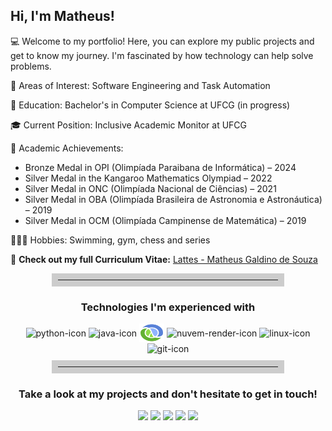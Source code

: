 ## Hi, I'm Matheus!

💻 Welcome to my portfolio! Here, you can explore my public projects and get to know my journey. I'm fascinated by how technology can help solve problems.

📜 Areas of Interest: Software Engineering and Task Automation

🧠 Education: Bachelor's in Computer Science at UFCG (in progress)

🎓 Current Position: Inclusive Academic Monitor at UFCG

🏅 Academic Achievements:

- Bronze Medal in OPI (Olimpíada Paraibana de Informática) – 2024
- Silver Medal in the Kangaroo Mathematics Olympiad – 2022
- Silver Medal in ONC (Olimpíada Nacional de Ciências) – 2021
- Silver Medal in OBA (Olimpíada Brasileira de Astronomia e Astronáutica) – 2019
- Silver Medal in OCM (Olimpíada Campinense de Matemática) – 2019

🏊🏼‍♂️ Hobbies: Swimming, gym, chess and series

🚀 **Check out my full Curriculum Vitae:**
[Lattes - Matheus Galdino de Souza](http://lattes.cnpq.br/7111903964018538)

<hr style="border: 10px solid #ccc; width: 70%; margin: 10px auto;">

<div align="center"> 
  <h3 align="center">Technologies I'm experienced with</h3>
  <img align="center" height="30" width="40" alt="python-icon" src="https://raw.githubusercontent.com/Thomas-George-T/Thomas-George-T/master/assets/python.svg">
  <img align="center" height="30" width="40" alt="java-icon" src="https://raw.githubusercontent.com/jmnote/z-icons/master/svg/java.svg">
  <img align="center" height="30" width="40" alt="clojure-icon" src="https://raw.githubusercontent.com/devicons/devicon/master/icons/clojure/clojure-original.svg">
  <img align="center" height="30" width="40" alt="nuvem-render-icon" src="https://avatars.githubusercontent.com/u/36424661?s=200&v=4">
  <img align="center" height="30" width="40" alt="linux-icon" src="https://raw.githubusercontent.com/Thomas-George-T/Thomas-George-T/master/assets/linux-tux.svg">
  <img align="center" height="30" width="40" alt="git-icon" src="https://raw.githubusercontent.com/jmnote/z-icons/master/svg/git.svg">
</div>

<hr style="border: 10px solid #ccc; width: 70%; margin: 10px auto;">

<div align="center"> 
  <h3 align="center">Take a look at my projects and don't hesitate to get in touch!</h3>
  <a target="_blank" href="mailto:matheus.galdino.souza@ccc.ufcg.edu.br"><img src="https://img.shields.io/badge/Gmail-D14836?style=for-the-badge&logo=gmail&logoColor=white"></img></a>
  <a target="_blank" href="www.linkedin.com/in/math-galdino"><img src="https://img.shields.io/badge/LinkedIn-0077B5?style=for-the-badge&logo=linkedin&logoColor=white"></img></a>
  <a target="_blank" href="https://wa.me/5583991623789"><img src="https://img.shields.io/badge/WhatsApp-25D366?style=for-the-badge&logo=whatsapp&logoColor=white"></img></a>
  <a target="_blank" href="https://discord.com/users/matheus.galdino"><img src="https://img.shields.io/badge/Discord-7289DA?style=for-the-badge&logo=discord&logoColor=white"></img></a>
  <a target="_blank" href="https://www.instagram.com/matheus.galdinoo/"><img src="https://img.shields.io/badge/Instagram-E4405F?style=for-the-badge&logo=instagram&logoColor=white"></img></a>
</div>

